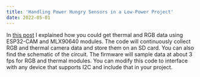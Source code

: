 ```yaml
---
title: 'Handling Power Hungry Sensors in a Low-Power Project'
date: 2022-05-01
---
```


In [this post](https://github.com/mahdipedro/ESP32-CAM-I2C-sensor) I explained how you could get thermal and RGB data using ESP32-CAM and MLX90640 modules. The code will continuously collect RGB and thermal camera data and store them on an SD card. You can also find the schematic of the circuit. The firmware will sample data at about 3 fps for RGB and thermal modules. You can modify this code to interface with any device that supports I2C and include that in your project.
